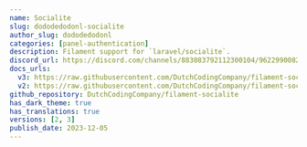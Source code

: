 ```yaml
---
name: Socialite
slug: dododedodonl-socialite
author_slug: dododedodonl
categories: [panel-authentication]
description: Filament support for `laravel/socialite`.
discord_url: https://discord.com/channels/883083792112300104/962299008259342366
docs_urls:
  v3: https://raw.githubusercontent.com/DutchCodingCompany/filament-socialite/main/README.md
  v2: https://raw.githubusercontent.com/DutchCodingCompany/filament-socialite/0.2.6/README.md
github_repository: DutchCodingCompany/filament-socialite
has_dark_theme: true
has_translations: true
versions: [2, 3]
publish_date: 2023-12-05
---
```

